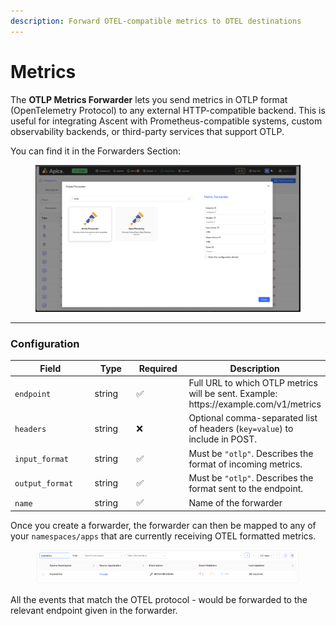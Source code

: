 ```yaml
---
description: Forward OTEL-compatible metrics to OTEL destinations
---
```


# Metrics

The **OTLP Metrics Forwarder** lets you send metrics in OTLP format (OpenTelemetry Protocol) to any external HTTP-compatible backend. This is useful for integrating Ascent with Prometheus-compatible systems, custom observability backends, or third-party services that support OTLP.



You can find it in the Forwarders Section:

<figure><img src="../../.gitbook/assets/image (415).png" alt=""><figcaption></figcaption></figure>

***

### Configuration

<table><thead><tr><th width="154.4453125">Field</th><th width="82.66015625">Type</th><th width="88.203125">Required</th><th>Description</th></tr></thead><tbody><tr><td><code>endpoint</code></td><td>string</td><td>✅</td><td>Full URL to which OTLP metrics will be sent. Example: https://example.com/v1/metrics</td></tr><tr><td><code>headers</code></td><td>string</td><td>❌</td><td>Optional comma-separated list of headers (<code>key=value</code>) to include in POST.</td></tr><tr><td><code>input_format</code></td><td>string</td><td>✅</td><td>Must be <code>"otlp"</code>. Describes the format of incoming metrics.</td></tr><tr><td><code>output_format</code></td><td>string</td><td>✅</td><td>Must be <code>"otlp"</code>. Describes the format sent to the endpoint.</td></tr><tr><td><code>name</code></td><td>string</td><td>✅</td><td>Name of the forwarder</td></tr></tbody></table>





Once you create a forwarder, the forwarder can then be mapped to any of your `namespaces/apps` that are currently receiving OTEL formatted metrics.



<figure><img src="../../.gitbook/assets/image (416).png" alt=""><figcaption></figcaption></figure>

All the events that match the OTEL protocol - would be forwarded to the relevant endpoint given in the forwarder.
